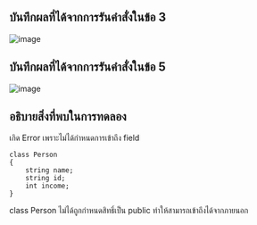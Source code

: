 ## บันทึกผลที่ได้จากการรันคำสั่งในข้อ 3
![image](https://github.com/Sorawit255/03376836-OOP-2566-Lab-05/assets/144196505/03a396c6-53f3-4795-9c33-ef40bcf2da9f)

## บันทึกผลที่ได้จากการรันคำสั่งในข้อ 5
![image](https://github.com/Sorawit255/03376836-OOP-2566-Lab-05/assets/144196505/7c8486db-bd2c-434d-9c04-e61bcf443892)

## อธิบายสิ่งที่พบในการทดลอง
เกิด Error เพราะไม่ได้กำหนดการเข้าถึง field 
```
class Person
{
    string name;
    string id;
    int income;
}
```
class Person ไม่ได้ถูกกำหนดสิทธิ์เป็น public ทำให้สามารถเข้าถึงได้จากภายนอก
